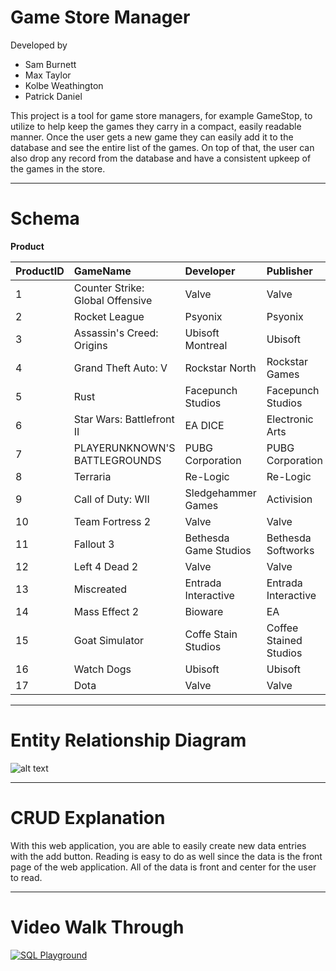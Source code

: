   # Game Store Manager

  Developed by
  - Sam Burnett
  - Max Taylor
  - Kolbe Weathington
  - Patrick Daniel

This project is a tool for game store managers, for example GameStop, to utilize to help keep the games they carry in a compact, easily readable manner. Once the user gets a new game they can easily add it to the database and see the entire list of the games. On top of that, the user can also drop any record from the database and have a consistent upkeep of the games in the store. 

---

# Schema

**Product**

| ProductID      | GameName       | Developer      | Publisher      | ReleaseYear    | Cost           |
| :------------- | :------------- | :------------- | :------------- | :------------- | :------------- |
| 1              | Counter Strike: Global Offensive | Valve         | Valve  | 2012  | 14.99          |   
| 2              | Rocket League  | Psyonix        | Psyonix        | 2015           | 19.99          |
| 3              | Assassin's Creed: Origins | Ubisoft Montreal| Ubisoft| 2017       | 59.99          |
| 4              | Grand Theft Auto: V | Rockstar North | Rockstar Games | 2015      | 29.99          |
| 5              | Rust           | Facepunch Studios |Facepunch Studios | 2013      | 19.99          |
| 6              | Star Wars: Battlefront II | EA DICE | Electronic Arts  | 2017     | 59.99          | 
| 7              | PLAYERUNKNOWN'S BATTLEGROUNDS | PUBG Corporation | PUBG Corporation | 2017 | 29.99 |
| 8              | Terraria       | Re-Logic       | Re-Logic       | 2011           | 9.99           |
| 9              | Call of Duty: WII | Sledgehammer Games | Activision | 2017        | 59.99          |
| 10             | Team Fortress 2| Valve          | Valve          | 2007           | 0.00           |
| 11             | Fallout 3      | Bethesda Game Studios | Bethesda Softworks | 2009| 9.99           |
| 12             | Left 4 Dead 2  | Valve          | Valve          | 2009           | 9.99           |
| 13             | Miscreated     | Entrada Interactive | Entrada Interactive | 2014 | 19.99          |
| 14             | Mass Effect 2  | Bioware        | EA             | 2010           | 19.99          |
| 15             | Goat Simulator | Coffe Stain Studios | Coffee Stained Studios     | 2014 | 9.99    |
| 16             | Watch Dogs     | Ubisoft        | Ubisoft        | 2014           | 29.99          |
| 17             | Dota           | Valve          | Valve          | 2009           | 0.00           |

---

# Entity Relationship Diagram
![alt text](http://patrickdaniel.tech/3380/final/erd.png "ERD Diagram")

---

# CRUD Explanation

With this web application, you are able to easily create new data entries with the add button. Reading is easy to do as well since the data is the front page of the web application. All of the data is front and center for the user to read. 

---

# Video Walk Through

[![SQL Playground](https://azure.microsoft.com/svghandler/sql-database/?width=600&height=315)](http://www.youtube.com/watch?v=dQw4w9WgXcQ)
